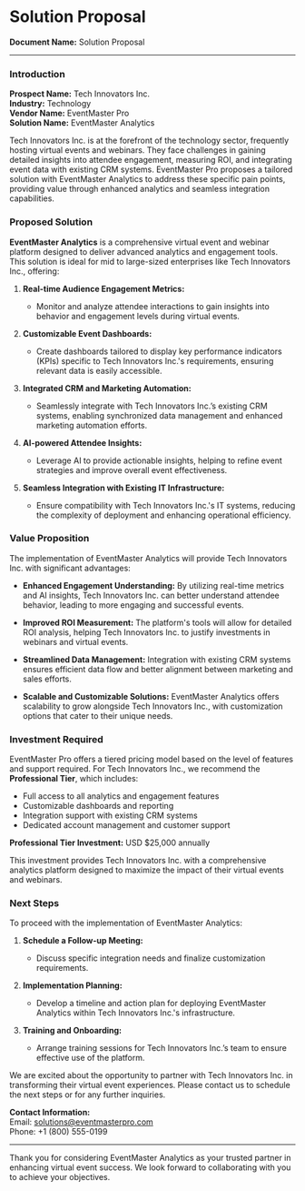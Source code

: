 # Solution Proposal

**Document Name:** Solution Proposal

---

### Introduction

**Prospect Name:** Tech Innovators Inc.  
**Industry:** Technology  
**Vendor Name:** EventMaster Pro  
**Solution Name:** EventMaster Analytics  

Tech Innovators Inc. is at the forefront of the technology sector, frequently hosting virtual events and webinars. They face challenges in gaining detailed insights into attendee engagement, measuring ROI, and integrating event data with existing CRM systems. EventMaster Pro proposes a tailored solution with EventMaster Analytics to address these specific pain points, providing value through enhanced analytics and seamless integration capabilities.

### Proposed Solution

**EventMaster Analytics** is a comprehensive virtual event and webinar platform designed to deliver advanced analytics and engagement tools. This solution is ideal for mid to large-sized enterprises like Tech Innovators Inc., offering:

1. **Real-time Audience Engagement Metrics:**
   - Monitor and analyze attendee interactions to gain insights into behavior and engagement levels during virtual events.

2. **Customizable Event Dashboards:**
   - Create dashboards tailored to display key performance indicators (KPIs) specific to Tech Innovators Inc.'s requirements, ensuring relevant data is easily accessible.

3. **Integrated CRM and Marketing Automation:**
   - Seamlessly integrate with Tech Innovators Inc.’s existing CRM systems, enabling synchronized data management and enhanced marketing automation efforts.

4. **AI-powered Attendee Insights:**
   - Leverage AI to provide actionable insights, helping to refine event strategies and improve overall event effectiveness.

5. **Seamless Integration with Existing IT Infrastructure:**
   - Ensure compatibility with Tech Innovators Inc.'s IT systems, reducing the complexity of deployment and enhancing operational efficiency.

### Value Proposition

The implementation of EventMaster Analytics will provide Tech Innovators Inc. with significant advantages:

- **Enhanced Engagement Understanding:** By utilizing real-time metrics and AI insights, Tech Innovators Inc. can better understand attendee behavior, leading to more engaging and successful events.
  
- **Improved ROI Measurement:** The platform's tools will allow for detailed ROI analysis, helping Tech Innovators Inc. to justify investments in webinars and virtual events.

- **Streamlined Data Management:** Integration with existing CRM systems ensures efficient data flow and better alignment between marketing and sales efforts.

- **Scalable and Customizable Solutions:** EventMaster Analytics offers scalability to grow alongside Tech Innovators Inc., with customization options that cater to their unique needs.

### Investment Required

EventMaster Pro offers a tiered pricing model based on the level of features and support required. For Tech Innovators Inc., we recommend the **Professional Tier**, which includes:

- Full access to all analytics and engagement features
- Customizable dashboards and reporting
- Integration support with existing CRM systems
- Dedicated account management and customer support

**Professional Tier Investment:** USD $25,000 annually  

This investment provides Tech Innovators Inc. with a comprehensive analytics platform designed to maximize the impact of their virtual events and webinars.

### Next Steps

To proceed with the implementation of EventMaster Analytics:

1. **Schedule a Follow-up Meeting:**
   - Discuss specific integration needs and finalize customization requirements.
   
2. **Implementation Planning:**
   - Develop a timeline and action plan for deploying EventMaster Analytics within Tech Innovators Inc.'s infrastructure.

3. **Training and Onboarding:**
   - Arrange training sessions for Tech Innovators Inc.’s team to ensure effective use of the platform.

We are excited about the opportunity to partner with Tech Innovators Inc. in transforming their virtual event experiences. Please contact us to schedule the next steps or for any further inquiries.

**Contact Information:**  
Email: solutions@eventmasterpro.com  
Phone: +1 (800) 555-0199  

--- 

Thank you for considering EventMaster Analytics as your trusted partner in enhancing virtual event success. We look forward to collaborating with you to achieve your objectives.